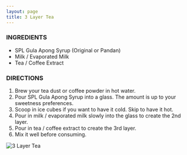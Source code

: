 ```yaml
---
layout: page
title: 3 Layer Tea
---
```



<div class="recipe-container">
  <div class="recipe-content" markdown=1>

### INGREDIENTS
- SPL Gula Apong Syrup (Original or Pandan)
- Milk / Evaporated Milk
- Tea / Coffee Extract
  
### DIRECTIONS
1. Brew your tea dust or coffee powder in hot water.
2. Pour SPL Gula Apong Syrup into a glass. The amount is up to your sweetness preferences.
3. Scoop in ice cubes if you want to have it cold. Skip to have it hot.
4. Pour in milk / evaporated milk slowly into the glass to create the 2nd layer.
5. Pour in tea / coffee extract to create the 3rd layer.
6. Mix it well before consuming.

  </div>
  <div class="recipe-image">
    <img src="{{ "/assets/recipe-3-layer-tea.jpg" | relative_url }}" alt="3 Layer Tea">
  </div>
</div>